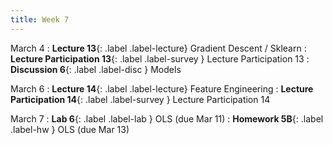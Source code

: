 ```yaml
---
title: Week 7
---
```


March 4
: **Lecture 13**{: .label .label-lecture} Gradient Descent / Sklearn
: **Lecture Participation 13**{: .label .label-survey } Lecture Participation 13
: **Discussion 6**{: .label .label-disc } Models

March 6
: **Lecture 14**{: .label .label-lecture} Feature Engineering
: **Lecture Participation 14**{: .label .label-survey } Lecture Participation 14
<!-- : **Exam Prep 6**{: .label .label-examprep } OLS, Gradient Descent -->


March 7
: **Lab 6**{: .label .label-lab }  OLS (due Mar 11)
: **Homework 5B**{: .label .label-hw }  OLS (due Mar 13)